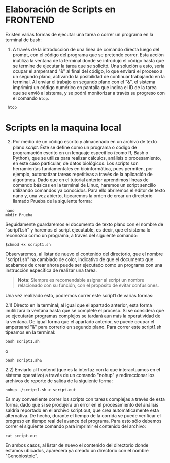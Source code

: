 # Elaboración de Scripts en FRONTEND

Existen varias formas de ejecutar una tarea o correr un programa en la terminal de bash:

 1) A través de la introducción de una linea de comando directa luego del prompt, con el código del programa que se pretende correr. Esta acción inutiliza la ventana de la terminal donde se introdujo el código hasta que se termine de ejecutar la tarea que se solicitó. Una solución a esto, sería ocupar el ampersand "&" al final del código, lo que enviará el proceso a un segundo plano, activando la posibilidad de continuar trabajando en la terminal. Al enviar el trabajo en segundo plano con el "&", el sistema imprimirá un código numérico en pantalla que indica el ID de la tarea que se envió al sistema, y se podrá monitorizar a través su progreso con el comando ```htop```.

```
 htop
```

# Scripts en la maquina local

2) Por medio de un código escrito y almacenado en un archivo de texto plano *script*. Éste se define como un programa o código de programación escrito en un lenguaje específico (como R, Bash o Python), que se utiliza para realizar cálculos, análisis o procesamiento, en este caso particular, de datos biológicos. Los scripts son herramientas fundamentales en bioinformática, pues permiten, por ejemplo, automatizar tareas repetitivas a través de la aplicación de algoritmos. Dado que en el tutorial anterior aprendimos líneas de comando básicas en la terminal de Linux, haremos un script sencillo utilizando comandos ya conocidos. Para ello abriremos el editor de texto nano y, una vez abierto, tipearemos la orden de crear un directorio llamado Prueba de la siguiente forma:
    
```
nano
mkdir Prueba
```


Seguidamente guardaremos el documento de texto plano con el nombre de "script1.sh" y haremos el script ejecutable, es decir, que el sistema lo reconozca como un programa, a través del siguiente comando:
```
$chmod +x script1.sh
```
Observaremos, al listar de nuevo el contenido del directorio, que el nombre "script1.sh" ha cambiado de color, indicativo de que el documento que acabamos de crear ahora puede ser ejecutado como un programa con una instrucción específica de realizar una tarea.

>**Nota**: Siempre es recomendable asignar al script un nombre relacionado con su función, con el propósito de evitar confusiones.

Una vez realizado esto, podremos correr este script1 de varias formas:

2.1) Directo en la terminal; al igual que el apartado anterior, esta forma inutilizará la ventana hasta que se complete el proceso. Si se considera que se ejecutarán programas complejos se tardará aun más la operatividad de la ventana. De igual forma que el apartado anterior, se puede ocupar el ampersand "&" para correrlo en segundo plano. Para correr este script1.sh tipeamos en la terminal:
```
bash script1.sh
```
o
```
bash script1.sh&
```

2.2) Enviarlo al frontend (que es la interfaz con la que interactuamos en el sistema operativo) a través de un comando "nohup" y redireccionar los archivos de reporte de salida de la siguiente forma:
```
nohup ./script1.sh > script.out
```

Es muy conveniente correr los scripts con tareas complejas a través de esta forma, dado que si se produjera un error en el procesamiento del análisis saldría reportado en el archivo script.out, que crea automáticamente esta alternativa. De hecho, durante el tiempo de la corrida se puede verificar el progreso en tiempo real del avance del programa. Para esto sólo debemos correr el siguiente comando para imprimir el contenido del archivo:
```
cat script.out
```
En ambos casos, al listar de nuevo el contenido del directorio donde estamos ubicados, aparecerá ya creado un directorio con el nombre "Genobiostoic".



